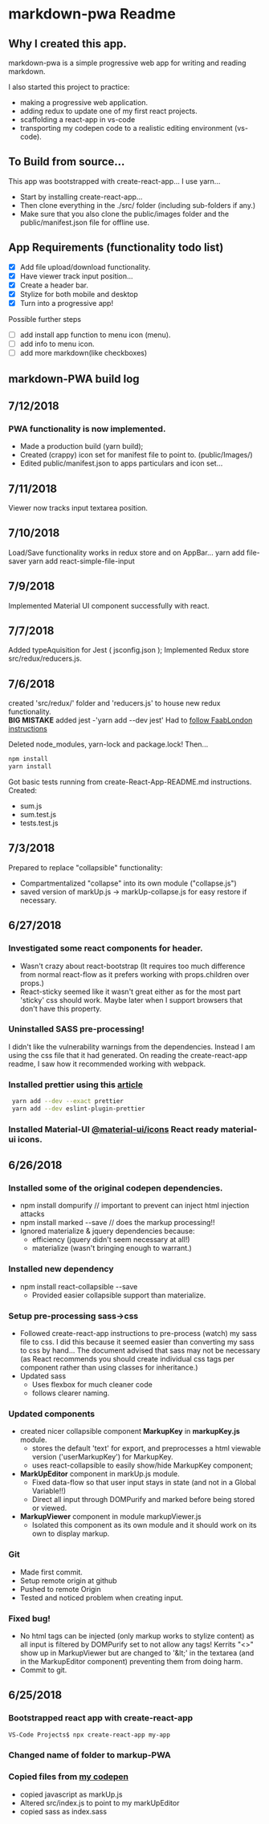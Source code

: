 # markdown-pwa Readme

## Why I created this app.
markdown-pwa is a simple progressive web app for writing and reading markdown.

I also started this project to practice:

- making a progressive web application.
- adding redux to update one of my first react projects.
- scaffolding a react-app in vs-code
- transporting my codepen code to a realistic editing environment (vs-code).

## To Build from source...
This app was bootstrapped with create-react-app...  I use yarn...  
- Start by installing create-react-app...
- Then clone everything in the ./src/ folder (including sub-folders if any.)
- Make sure that you also clone the public/images folder and the public/manifest.json file for offline use. 

## App Requirements (functionality todo list)

- [x] Add file upload/download functionality.
- [x] Have viewer track input position...
- [x] Create a header bar.
- [x] Stylize for both mobile and desktop
- [x] Turn into a progressive app!

Possible further steps

- [ ] add install app function to menu icon (menu).
- [ ] add info to menu icon.
- [ ] add more markdown(like checkboxes)

## markdown-PWA build log

## 7/12/2018

### PWA functionality is now implemented.

- Made a production build (yarn build);
- Created (crappy) icon set for manifest file to point to. (public/Images/)
- Edited public/manifest.json to apps particulars and icon set...

## 7/11/2018

Viewer now tracks input textarea position.

## 7/10/2018

Load/Save functionality works in redux store and on AppBar...
yarn add file-saver
yarn add react-simple-file-input

## 7/9/2018

Implemented Material UI component successfully with react.

## 7/7/2018

Added typeAquisition for Jest ( jsconfig.json );
Implemented Redux store src/redux/reducers.js.

## 7/6/2018

created 'src/redux/' folder and 'reducers.js' to house new redux functionality.  
 **BIG MISTAKE** added jest -'yarn add --dev jest'
Had to [follow FaabLondon instructions](https://github.com/facebook/jest/issues/6393)

Deleted node_modules, yarn-lock and package.lock! Then...

```bash
npm install
yarn install
```

Got basic tests running from create-React-App-README.md instructions.
Created:

- sum.js
- sum.test.js
- tests.test.js

## 7/3/2018

Prepared to replace "collapsible" functionality:

- Compartmentalized "collapse" into its own module ("collapse.js")
- saved version of markUp.js -> markUp-collapse.js for easy restore if necessary.

## 6/27/2018

### Investigated some react components for header.

- Wasn't crazy about react-bootstrap (It requires too much difference from normal react-flow as it prefers working with props.children over props.)
- React-sticky seemed like it wasn't great either as for the most part 'sticky' css should work. Maybe later when I support browsers that don't have this property.

### Uninstalled SASS pre-processing!

I didn't like the vulnerability warnings from the dependencies.
Instead I am using the css file that it had generated. On reading the create-react-app readme, I saw how it recommended working with webpack.

### Installed prettier using this [article](https://medium.com/technical-credit/using-prettier-with-vs-code-and-create-react-app-67c2449b9d08)

```bash
 yarn add --dev --exact prettier
 yarn add --dev eslint-plugin-prettier
```

### Installed Material-UI [@material-ui/icons](https://www.npmjs.com/package/@material-ui/icons) React ready material-ui icons.

## 6/26/2018

### Installed some of the original codepen dependencies.

- npm install dompurify // important to prevent can inject html injection attacks
- npm install marked --save // does the markup processing!!
- Ignored materialize & jquery dependencies because:
  - efficiency (jquery didn't seem necessary at all!)
  - materialize (wasn't bringing enough to warrant.)

### Installed new dependency

- npm install react-collapsible --save
  - Provided easier collapsible support than materialize.

### Setup pre-processing sass->css

- Followed create-react-app instructions to pre-process (watch) my sass file to css. I did this because it seemed easier than converting my sass to css by hand... The document advised that sass may not be necessary (as React recommends you should create individual css tags per component rather than using classes for inheritance.)
- Updated sass
  - Uses flexbox for much cleaner code
  - follows clearer naming.

### Updated components

- created nicer collapsible component **MarkupKey** in **markupKey.js** module.
  - stores the default 'text' for export, and
    preprocesses a html viewable version ('userMarkupKey') for MarkupKey.
  - uses react-collapsible to easily show/hide MarkupKey component;
- **MarkUpEditor** component in markUp.js module.
  - Fixed data-flow so that user input stays in state (and not in a Global Variable!!)
  - Direct all input through DOMPurify and marked before being stored or viewed.
- **MarkupViewer** component in module markupViewer.js
  - Isolated this component as its own module and it should work on its own to display markup.

### **Git**

- Made first commit.
- Setup remote origin at github
- Pushed to remote Origin
- Tested and noticed problem when creating input.

### Fixed bug!

- No html tags can be injected (only markup works to stylize content) as all input is filtered by DOMPurify set to not allow any tags! Kerrits "<>" show up in MarkupViewer but are changed to '\&lt;' in the textarea (and in the MarkupEditor component) preventing them from doing harm.
- Commit to git.

## 6/25/2018

### Bootstrapped react app with create-react-app

```bash
VS-Code Projects$ npx create-react-app my-app
```

### Changed name of folder to markup-PWA

### Copied files from [my codepen](https://codepen.io/moseschild/pen/rGKgZG)

- copied javascript as markUp.js
- Altered src/index.js to point to my markUpEditor
- copied sass as index.sass
